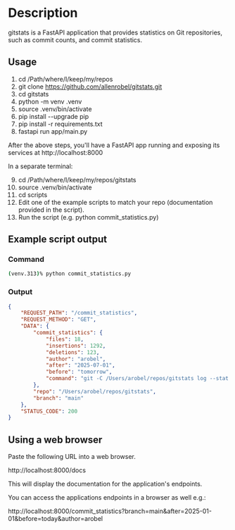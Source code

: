 # Description

gitstats is a FastAPI application that provides statistics on Git repositories, such as commit counts, and commit statistics.

## Usage

1. cd /Path/where/I/keep/my/repos
2. git clone https://github.com/allenrobel/gitstats.git
3. cd gitstats
4. python -m venv .venv 
5. source .venv/bin/activate
6. pip install --upgrade pip
7. pip install -r requirements.txt
8. fastapi run app/main.py

After the above steps, you'll have a FastAPI app running and exposing its services at http://localhost:8000

In a separate terminal:

9. cd /Path/where/I/keep/my/repos/gitstats
10. source .venv/bin/activate
11. cd scripts
12. Edit one of the example scripts to match your repo (documentation provided in the script).
13. Run the script (e.g. python commit_statistics.py)

## Example script output

### Command

```bash
(venv.313)% python commit_statistics.py
```

### Output

```json
{
    "REQUEST_PATH": "/commit_statistics",
    "REQUEST_METHOD": "GET",
    "DATA": {
        "commit_statistics": {
            "files": 18,
            "insertions": 1292,
            "deletions": 123,
            "author": "arobel",
            "after": "2025-07-01",
            "before": "tomorrow",
            "command": "git -C /Users/arobel/repos/gitstats log --stat --author=arobel --after=2025-07-01 --before=tomorrow main"
        },
        "repo": "/Users/arobel/repos/gitstats",
        "branch": "main"
    },
    "STATUS_CODE": 200
}
```

## Using a web browser

Paste the following URL into a web browser.

http://localhost:8000/docs

This will display the documentation for the application's endpoints.

You can access the applications endpoints in a browser as well e.g.:


http://localhost:8000/commit_statistics?branch=main&after=2025-01-01&before=today&author=arobel

